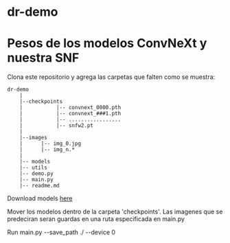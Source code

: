 # dr-demo

# Pesos de los modelos ConvNeXt y nuestra SNF

Clona este repositorio y agrega las carpetas que falten como se muestra:
````
dr-demo
    |
    |--checkpoints
    |           |-- convnext_0000.pth
    |           |-- convnext_###1.pth
    |           |-- .................
    |           |-- snfw2.pt
    |
    |--images
    |      |-- img_0.jpg
    |      |-- img_n.*
    |
    |-- models
    |-- utils
    |-- demo.py
    |-- main.py
    |-- readme.md
````

Download models [here](https://drive.google.com/drive/folders/18FrgUq9dw8Ww0Z0brVnBBz3TduTZGb_n?usp=sharing)

Mover los modelos dentro de la carpeta 'checkpoints'.
Las imagenes que se predeciran seran guardas en una ruta especificada en main.py

Run main.py --save_path ./ --device 0
